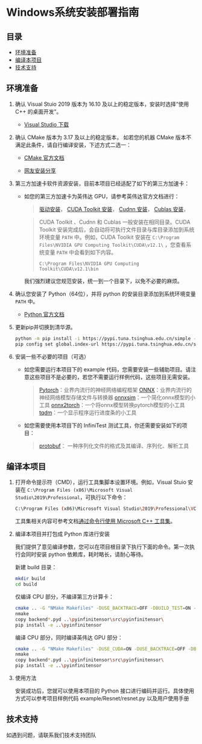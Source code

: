 # Windows系统安装部署指南

## 目录

- [环境准备](#环境准备)
- [编译本项目](#编译本项目)
- [技术支持](#技术支持)

## 环境准备

1. 确认 Visual Stuio 2019 版本为 16.10 及以上的稳定版本，安装时选择“使用 C++ 的桌面开发”。

   - [Visual Studio 下载](https://visualstudio.microsoft.com/zh-hans/downloads/)

2. 确认 CMake 版本为 3.17 及以上的稳定版本， 如若您的机器 CMake 版本不满足此条件，请自行编译安装，下述方式二选一：

   - [CMake 官方文档](https://cmake.org/install/)

   - [网友安装分享](https://zhuanlan.zhihu.com/p/656121868)

3. 第三方加速卡软件资源安装，目前本项目已经适配了如下的第三方加速卡：

   - 如您的第三方加速卡为英伟达 GPU，请参考英伟达官方文档进行：

     > [驱动安装](https://www.nvidia.cn/geforce/drivers/)，
     > [CUDA Toolkit 安装](https://developer.nvidia.com/cuda-toolkit)，
     > [Cudnn 安装](https://developer.nvidia.com/rdp/cudnn-download)，
     > [Cublas 安装](https://developer.nvidia.com/cublas)，

     > CUDA Toolkit 、Cudnn 和 Cublas 一般安装在相同目录。CUDA Toolkit 安装完成后，会自动将可执行文件目录与库目录添加到系统环境变量 `PATH` 中。例如，CUDA Toolkit 安装在 `C:\Program Files\NVIDIA GPU Computing Toolkit\CUDA\v12.1\` ，您查看系统变量 `PATH` 中会看到如下内容。
     >
     > ```
     > C:\Program Files\NVIDIA GPU Computing Toolkit\CUDA\v12.1\bin
     > ```

     我们强烈建议您规范安装，统一到一个目录下，以免不必要的麻烦。


4. 确认您安装了 Python（64位），并将 python 的安装目录添加到系统环境变量 `PATH` 中。

   - [Python 官方文档](https://www.python.org/downloads/)


5. 更新pip并切换到清华源。

   ```bash
   python -m pip install -i https://pypi.tuna.tsinghua.edu.cn/simple --upgrade pip
   pip config set global.index-url https://pypi.tuna.tsinghua.edu.cn/simple
   ```

6. 安装一些不必要的项目（可选）

   - 如您需要运行本项目下的 example 代码，您需要安装一些辅助项目。请注意这些项目不是必要的，若您不需要运行样例代码，这些项目无需安装。

     > [Pytorch](https://pytorch.org/get-started/locally/)：业界内流行的神经网络编程框架
     > [ONNX](https://onnx.ai/get-started.html)：业界内流行的神经网络模型存储文件与转换器
     > [onnxsim](https://pypi.org/project/onnxsim/)：一个简化onnx模型的小工具
     > [onnx2torch](https://github.com/ENOT-AutoDL/onnx2torch)：一个将onnx模型转换pytorch模型的小工具
     > [tqdm](https://pypi.org/project/tqdm/)：一个显示程序运行进度条的小工具

   - 如您需要使用本项目下的 InfiniTest 测试工具，你还需要安装如下的项目：

     > [protobuf](https://github.com/protocolbuffers/protobuf)： 一种序列化文件的格式及其编译、序列化、解析工具

## 编译本项目


1. 打开命令提示符（CMD），运行工具集脚本设置环境。例如，Visual Stuio 安装在 `C:\Program Files (x86)\Microsoft Visual Studio\2019\Professional`，可执行以下命令：

   ```bash
   C:\Program Files (x86)\Microsoft Visual Studio\2019\Professional\VC\Auxiliary\Build\vcvars64.bat
   ```

   工具集相关内容可参考文档[通过命令行使用 Microsoft C++ 工具集](https://learn.microsoft.com/zh-cn/cpp/build/building-on-the-command-line?view=msvc-170)。

2. 编译本项目并打包成 Python 库进行安装

   我们提供了意见编译参数，您可以在项目根目录下执行下面的命令。第一次执行会同时安装 python 依赖库，耗时略长，请耐心等待。

   新建 build 目录：

   ```bash
   mkdir build
   cd build
   ```

   仅编译 CPU 部分，不编译第三方计算卡：

   ```bash
   cmake .. -G "NMake Makefiles" -DUSE_BACKTRACE=OFF -DBUILD_TEST=ON -DCMAKE_BUILD_TYPE=Release
   nmake
   copy backend*.pyd ..\pyinfinitensor\src\pyinfinitensor\
   pip install -e ..\pyinfinitensor
   ```

   编译 CPU 部分，同时编译英伟达 GPU 部分：

   ```bash
   cmake .. -G "NMake Makefiles" -DUSE_CUDA=ON -DUSE_BACKTRACE=OFF -DBUILD_TEST=ON -DCMAKE_BUILD_TYPE=Release
   nmake
   copy backend*.pyd ..\pyinfinitensor\src\pyinfinitensor\
   pip install -e ..\pyinfinitensor
   ```

3. 使用方法

   安装成功后，您就可以使用本项目的 Python 接口进行编码并运行。具体使用方式可以参考项目样例代码 example/Resnet/resnet.py 以及用户使用手册


## 技术支持

如遇到问题，请联系我们技术支持团队
